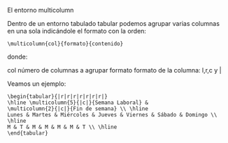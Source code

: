 
El entorno multicolumn  
  
Dentro de un entorno tabulado tabular podemos agrupar varias columnas en una sola indicándole
 el formato con la orden:

```
\multicolumn{col}{formato}{contenido}
```

donde:  
  
col     número de columnas a agrupar
formato formato de la columna: l,r,c y |
  
Veamos un ejemplo:  
  
```
\begin{tabular}{|r|r|r|r|r|r|r|}
\hline \multicolumn{5}{|c|}{Semana Laboral} &
\multicolumn{2}{|c|}{Fin de semana} \\ \hline
Lunes & Martes & Miércoles & Jueves & Viernes & Sábado & Domingo \\ \hline
M & T & M & M & M & M & T \\ \hline
\end{tabular}
```
